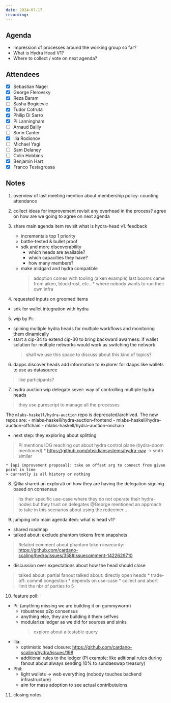 ```yaml
---
date: 2024-07-17
recording: 
---
```


## Agenda
- Impression of processes around the working group so far?
- What is Hydra Head V1?
- Where to collect / vote on next agenda?

## Attendees
  - [x] Sebastian Nagel
  - [x] George Flerovsky
  - [x] Reza Baram
  - [ ] Sasha Bogicevic
  - [x] Tudor Cotruta
  - [x] Philip Di Sarro
  - [x] Pi Lanningham
  - [ ] Arnaud Bailly
  - [ ] Sorin Canter
  - [x] Ilia Rodionov
  - [ ] Michael Yagi
  - [ ] Sam Delaney
  - [ ] Colin Hobbins
  - [x] Benjamin Hart
  - [x] Franco Testagrossa

## Notes

1. overview of last meeting
mention about membership policy: counting attendance

2. collect ideas for improvement
revisit any overhead in the process?
agree on how are we going to agree on next agenda

3. share main agenda item
revisit what is hydra-head v1.
feedback
    * incrementals top 1 priority
    * battle-tested & bullet proof
    * sdk and more discoverability
        - which heads are available?
        - which capacities they have?
        - how many members?
    * make midgard and hydra compatible
        > adoption comes with tooling (aiken example)
        > last booms came from aiken, blockfrost, etc..
            * where nobody wants to run their own infra
    
4. requested inputs on groomed items
- sdk for wallet integration with hydra

5. wip by Pi: 
* spining multiple hydra heads for multiple workflows and monitoring them dinamically
* start a cip-34 to extend cip-30 to bring backward awarness: if wallet solution for multiple networks would work as switching the network
    > shall we use this space to discuss about this kind of topics?

6. dapps discover heads
add information to explorer for dapps like wallets to use as datasource
> like participants?

7. hydra auction wip
delegate sever: way of controlling multiple hydra heads
> they use purescript to manage all the processes

The `mlabs-haskell/hydra-auction` repo is deprecated/archived. The new repos are:
    - mlabs-haskell/hydra-auction-frontend
    - mlabs-haskell/hydra-auction-offchain
    - mlabs-haskell/hydra-auction-onchain
* next step: they exploring about splitting
> Pi mentions IOG reaching out about hydra control plane (hydra-doom mentioned)
    * https://github.com/obsidiansystems/hydra-pay -> smth similar

    * [api improvement proposal]: take an offset arg to connect from given point in time
    > currently is all history or nothing


8. @Ilia shared an explorati 
on how they are having the delegation signinig based on consensus
> its their specific use-case where they do not operate their hydra-nodes but they trust on delegates
> @George mentioned an approach to take in this scenarios about using the redeemer...

9. jumping into main agenda item: what is head v1?
- shared roadmap
- talked about: exclude phantom tokens from snapshots
> Related comment about phantom token insecurity: https://github.com/cardano-scaling/hydra/issues/358#issuecomment-1422629710
- discussion over expectations about how the head should close
> talked about: partial fanout
> talked about: directly open heads
    * trade-off: commit congestion
    * depends on use-case
    * collect and abort limit the nbr of parties to 5

10. feature poll:
- Pi: (anything missing we are building it on gummyworm)
    - robustness p2p consensus
    - anything else, they are building it them selfves
    - modularize ledger as we did for sources and sinks
        > explore about a testable query
- Ilia: 
    - optimistic head closure: https://github.com/cardano-scaling/hydra/issues/198
    - additional rules to the ledger (Pi example: like aditional rules during fanout about always sending 10% to sundaeswap treasury)
- Phil:
    - light wallets -> web everything (nobody touches backend infrastructure)
    - aim for mass adoption to see actual contributuions

11. closing notes
